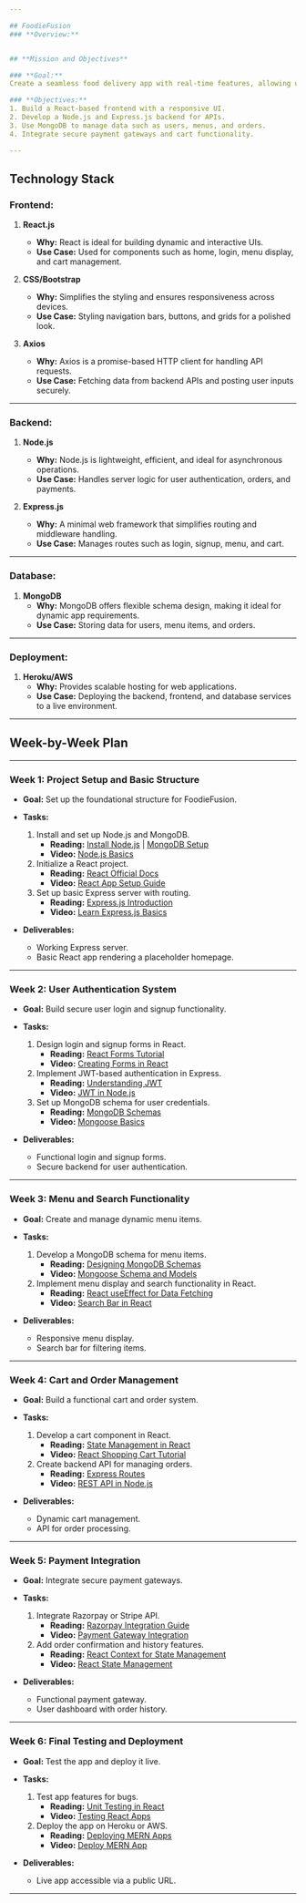 ```yaml
---

## FoodieFusion
### **Overview:**


## **Mission and Objectives**

### **Goal:**
Create a seamless food delivery app with real-time features, allowing users to explore menus, place orders, and track deliveries efficiently.

### **Objectives:**
1. Build a React-based frontend with a responsive UI.
2. Develop a Node.js and Express.js backend for APIs.
3. Use MongoDB to manage data such as users, menus, and orders.
4. Integrate secure payment gateways and cart functionality.

---
```


## **Technology Stack**

### **Frontend:**
1. **React.js**
   - **Why:** React is ideal for building dynamic and interactive UIs.
   - **Use Case:** Used for components such as home, login, menu display, and cart management.

2. **CSS/Bootstrap**
   - **Why:** Simplifies the styling and ensures responsiveness across devices.
   - **Use Case:** Styling navigation bars, buttons, and grids for a polished look.

3. **Axios**
   - **Why:** Axios is a promise-based HTTP client for handling API requests.
   - **Use Case:** Fetching data from backend APIs and posting user inputs securely.

---

### **Backend:**
1. **Node.js**
   - **Why:** Node.js is lightweight, efficient, and ideal for asynchronous operations.
   - **Use Case:** Handles server logic for user authentication, orders, and payments.

2. **Express.js**
   - **Why:** A minimal web framework that simplifies routing and middleware handling.
   - **Use Case:** Manages routes such as login, signup, menu, and cart.

---

### **Database:**
1. **MongoDB**
   - **Why:** MongoDB offers flexible schema design, making it ideal for dynamic app requirements.
   - **Use Case:** Storing data for users, menu items, and orders.

---

### **Deployment:**
1. **Heroku/AWS**
   - **Why:** Provides scalable hosting for web applications.
   - **Use Case:** Deploying the backend, frontend, and database services to a live environment.

---

## **Week-by-Week Plan**

---

### **Week 1: Project Setup and Basic Structure**
- **Goal:** Set up the foundational structure for FoodieFusion.
- **Tasks:**
  1. Install and set up Node.js and MongoDB.
     - **Reading:** [Install Node.js](https://nodejs.org/en/download/) | [MongoDB Setup](https://docs.mongodb.com/manual/installation/)
     - **Video:** [Node.js Basics](https://www.youtube.com/watch?v=fBNz5xF-Kx4)  
  2. Initialize a React project.
     - **Reading:** [React Official Docs](https://react.dev/learn)  
     - **Video:** [React App Setup Guide](https://www.youtube.com/watch?v=nTeuhbP7wdE)
  3. Set up basic Express server with routing.
     - **Reading:** [Express.js Introduction](https://expressjs.com/en/starter/installing.html)
     - **Video:** [Learn Express.js Basics](https://www.youtube.com/watch?v=L72fhGm1tfE)

- **Deliverables:**  
  - Working Express server.  
  - Basic React app rendering a placeholder homepage.

---

### **Week 2: User Authentication System**
- **Goal:** Build secure user login and signup functionality.
- **Tasks:**
  1. Design login and signup forms in React.
     - **Reading:** [React Forms Tutorial](https://react.dev/reference/react/forms)
     - **Video:** [Creating Forms in React](https://www.youtube.com/results?search_query=creating+forms+in+react+js)  
  2. Implement JWT-based authentication in Express.
     - **Reading:** [Understanding JWT]([https://jwt.io/introduction/](https://jwt.io/introduction/))  
     - **Video:** [JWT in Node.js](https://www.youtube.com/watch?v=mbsmsi7l3r4)  
  3. Set up MongoDB schema for user credentials.
     - **Reading:** [MongoDB Schemas](https://mongoosejs.com/docs/guide.html)  
     - **Video:** [Mongoose Basics](https://www.youtube.com/watch?v=WDrU305J1yw)  

- **Deliverables:**  
  - Functional login and signup forms.  
  - Secure backend for user authentication.

---

### **Week 3: Menu and Search Functionality**
- **Goal:** Create and manage dynamic menu items.
- **Tasks:**
  1. Develop a MongoDB schema for menu items.
     - **Reading:** [Designing MongoDB Schemas](https://www.mongodb.com/docs/manual/data-modeling/)  
     - **Video:** [Mongoose Schema and Models](https://www.youtube.com/watch?v=DZBGEVgL2eE&t=30s)  
  2. Implement menu display and search functionality in React.
     - **Reading:** [React useEffect for Data Fetching](https://react.dev/reference/react/useEffect)  
     - **Video:** [Search Bar in React](https://www.youtube.com/watch?v=sWVgMcz8Q44)  

- **Deliverables:**  
  - Responsive menu display.  
  - Search bar for filtering items.

---

### **Week 4: Cart and Order Management**
- **Goal:** Build a functional cart and order system.
- **Tasks:**
  1. Develop a cart component in React.
     - **Reading:** [State Management in React](https://react.dev/reference/react/useState)  
     - **Video:** [React Shopping Cart Tutorial](https://www.youtube.com/watch?v=HptuMAUaNGk)  
  2. Create backend API for managing orders.
     - **Reading:** [Express Routes](https://expressjs.com/en/guide/routing.html)  
     - **Video:** [REST API in Node.js](https://www.youtube.com/watch?v=fgTGADljAeg)  

- **Deliverables:**  
  - Dynamic cart management.  
  - API for order processing.

---

### **Week 5: Payment Integration**
- **Goal:** Integrate secure payment gateways.
- **Tasks:**
  1. Integrate Razorpay or Stripe API.
     - **Reading:** [Razorpay Integration Guide](https://razorpay.com/docs/)  
     - **Video:** [Payment Gateway Integration](https://www.youtube.com/watch?v=F1G8PiBh9Xw)  
  2. Add order confirmation and history features.
     - **Reading:** [React Context for State Management](https://react.dev/reference/react/Context)  
     - **Video:** [React State Management](https://www.youtube.com/watch?v=35lXWvCuM8o)  

- **Deliverables:**  
  - Functional payment gateway.  
  - User dashboard with order history.

---

### **Week 6: Final Testing and Deployment**
- **Goal:** Test the app and deploy it live.
- **Tasks:**
  1. Test app features for bugs.
     - **Reading:** [Unit Testing in React](https://jestjs.io/)  
     - **Video:** [Testing React Apps](https://www.youtube.com/watch?v=8Xwq35cPwYg&t=137s)  
  2. Deploy the app on Heroku or AWS.
     - **Reading:** [Deploying MERN Apps](https://www.mongodb.com/mern-stack)  
     - **Video:** [Deploy MERN App](https://www.youtube.com/watch?v=cVEOhgPziO8)  

- **Deliverables:**  
  - Live app accessible via a public URL.  

--- 
